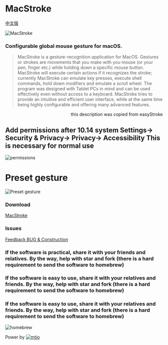 MacStroke
================================

[中文版](https://github.com/mtjo/MacStroke/blob/master/README.md)


![MacStroke](https://github.com/mtjo/MacStroke/raw/release/logo.png)

### Configurable global mouse gesture for macOS.
>MacStroke is a gesture-recognition application for MacOS. Gestures or strokes are movements that you make with you mouse (or your pen, finger etc.) while holding down a specific mouse button. MacStroke will execute certain actions if it recognizes the stroke; currently MacStroke can emulate key presses, execute shell commands, hold down modifiers and emulate a scroll wheel. The program was designed with Tablet PCs in mind and can be used effectively even without access to a keyboard. MacStroke tries to provide an intuitive and efficient user interface, while at the same time being highly configurable and offering many advanced features.<p>
<p style="text-align:right">this description was copied from easyStroke</p>


##  Add permissions after 10.14 system Settings-> Security & Privacy-> Privacy-> Accessibility This is necessary for normal use

![permissions](https://github.com/mtjo/MacStroke/raw/release/help.png)


# Preset gesture

![Preset gesture](https://github.com/mtjo/MacStroke/raw/release/MacStroke.gif)


### Download
[MacStroke](https://github.com/mtjo/MacStroke/releases/latest)


### Issues
[Feedback BUG & Construction](https://github.com/mtjo/MacStroke/issues)



### If the software is practical, share it with your friends and relatives. By the way, help with star and fork (there is a hard requirement to send the software to homebrew)
### If the software is easy to use, share it with your relatives and friends. By the way, help with star and fork (there is a hard requirement to send the software to homebrew)
### If the software is easy to use, share it with your relatives and friends. By the way, help with star and fork (there is a hard requirement to send the software to homebrew)
![homebrew](https://github.com/mtjo/MacStroke/raw/master/homebrew.png)


Power by [![mtjo](https://github.com/mtjo/MacStroke/raw/release/logo-mtjo.png)](http://mtjo.net)
